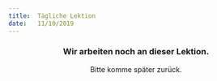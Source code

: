 ```yaml
---
title:  Tägliche Lektion
date:   11/10/2019
---
```


### <center>Wir arbeiten noch an dieser Lektion.</center>
<center>Bitte komme später zurück.</center>